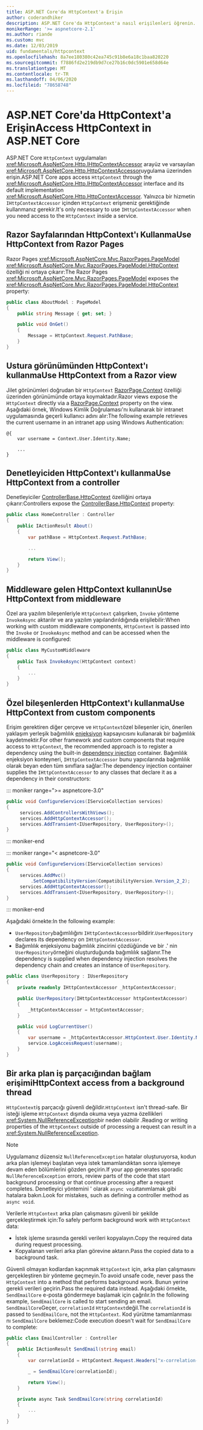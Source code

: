 ```yaml
---
title: ASP.NET Core'da HttpContext'a Erişin
author: coderandhiker
description: ASP.NET Core'da HttpContext'a nasıl erişilenleri öğrenin.
monikerRange: '>= aspnetcore-2.1'
ms.author: riande
ms.custom: mvc
ms.date: 12/03/2019
uid: fundamentals/httpcontext
ms.openlocfilehash: 8a7ee180380c42ea745c91b8e6a18c1baa820220
ms.sourcegitcommit: f7886fd2e219db9d7ce27b16c0dc5901e658d64e
ms.translationtype: MT
ms.contentlocale: tr-TR
ms.lasthandoff: 04/06/2020
ms.locfileid: "78658748"
---
```

# <a name="access-httpcontext-in-aspnet-core"></a><span data-ttu-id="a0aff-103">ASP.NET Core'da HttpContext'a Erişin</span><span class="sxs-lookup"><span data-stu-id="a0aff-103">Access HttpContext in ASP.NET Core</span></span>

<span data-ttu-id="a0aff-104">ASP.NET Core `HttpContext` uygulamaları <xref:Microsoft.AspNetCore.Http.IHttpContextAccessor> arayüz ve varsayılan <xref:Microsoft.AspNetCore.Http.HttpContextAccessor>uygulama üzerinden erişin.</span><span class="sxs-lookup"><span data-stu-id="a0aff-104">ASP.NET Core apps access `HttpContext` through the <xref:Microsoft.AspNetCore.Http.IHttpContextAccessor> interface and its default implementation <xref:Microsoft.AspNetCore.Http.HttpContextAccessor>.</span></span> <span data-ttu-id="a0aff-105">Yalnızca bir hizmetin `IHttpContextAccessor` içinden `HttpContext` erişmeniz gerektiğinde kullanmanız gerekir.</span><span class="sxs-lookup"><span data-stu-id="a0aff-105">It's only necessary to use `IHttpContextAccessor` when you need access to the `HttpContext` inside a service.</span></span>

## <a name="use-httpcontext-from-razor-pages"></a><span data-ttu-id="a0aff-106">Razor Sayfalarından HttpContext'ı Kullanma</span><span class="sxs-lookup"><span data-stu-id="a0aff-106">Use HttpContext from Razor Pages</span></span>

<span data-ttu-id="a0aff-107">Razor Pages <xref:Microsoft.AspNetCore.Mvc.RazorPages.PageModel> <xref:Microsoft.AspNetCore.Mvc.RazorPages.PageModel.HttpContext> özelliği ni ortaya çıkarır:</span><span class="sxs-lookup"><span data-stu-id="a0aff-107">The Razor Pages <xref:Microsoft.AspNetCore.Mvc.RazorPages.PageModel> exposes the <xref:Microsoft.AspNetCore.Mvc.RazorPages.PageModel.HttpContext> property:</span></span>

```csharp
public class AboutModel : PageModel
{
    public string Message { get; set; }

    public void OnGet()
    {
        Message = HttpContext.Request.PathBase;
    }
}
```

## <a name="use-httpcontext-from-a-razor-view"></a><span data-ttu-id="a0aff-108">Ustura görünümünden HttpContext'ı kullanma</span><span class="sxs-lookup"><span data-stu-id="a0aff-108">Use HttpContext from a Razor view</span></span>

<span data-ttu-id="a0aff-109">Jilet görünümleri doğrudan bir `HttpContext` [RazorPage.Context](xref:Microsoft.AspNetCore.Mvc.Razor.RazorPage.Context) özelliği üzerinden görünümünde ortaya koymaktadır.</span><span class="sxs-lookup"><span data-stu-id="a0aff-109">Razor views expose the `HttpContext` directly via a [RazorPage.Context](xref:Microsoft.AspNetCore.Mvc.Razor.RazorPage.Context) property on the view.</span></span> <span data-ttu-id="a0aff-110">Aşağıdaki örnek, Windows Kimlik Doğrulaması'nı kullanarak bir intranet uygulamasında geçerli kullanıcı adını alır:</span><span class="sxs-lookup"><span data-stu-id="a0aff-110">The following example retrieves the current username in an intranet app using Windows Authentication:</span></span>

```cshtml
@{
    var username = Context.User.Identity.Name;
    
    ...
}
```

## <a name="use-httpcontext-from-a-controller"></a><span data-ttu-id="a0aff-111">Denetleyiciden HttpContext'ı kullanma</span><span class="sxs-lookup"><span data-stu-id="a0aff-111">Use HttpContext from a controller</span></span>

<span data-ttu-id="a0aff-112">Denetleyiciler [ControllerBase.HttpContext](xref:Microsoft.AspNetCore.Mvc.ControllerBase.HttpContext) özelliğini ortaya çıkarır:</span><span class="sxs-lookup"><span data-stu-id="a0aff-112">Controllers expose the [ControllerBase.HttpContext](xref:Microsoft.AspNetCore.Mvc.ControllerBase.HttpContext) property:</span></span>

```csharp
public class HomeController : Controller
{
    public IActionResult About()
    {
        var pathBase = HttpContext.Request.PathBase;

        ...

        return View();
    }
}
```

## <a name="use-httpcontext-from-middleware"></a><span data-ttu-id="a0aff-113">Middleware gelen HttpContext kullanın</span><span class="sxs-lookup"><span data-stu-id="a0aff-113">Use HttpContext from middleware</span></span>

<span data-ttu-id="a0aff-114">Özel ara yazılım bileşenleriyle `HttpContext` çalışırken, `Invoke` yönteme `InvokeAsync` aktarılır ve ara yazılım yapılandırıldığında erişilebilir:</span><span class="sxs-lookup"><span data-stu-id="a0aff-114">When working with custom middleware components, `HttpContext` is passed into the `Invoke` or `InvokeAsync` method and can be accessed when the middleware is configured:</span></span>

```csharp
public class MyCustomMiddleware
{
    public Task InvokeAsync(HttpContext context)
    {
        ...
    }
}
```

## <a name="use-httpcontext-from-custom-components"></a><span data-ttu-id="a0aff-115">Özel bileşenlerden HttpContext'ı kullanma</span><span class="sxs-lookup"><span data-stu-id="a0aff-115">Use HttpContext from custom components</span></span>

<span data-ttu-id="a0aff-116">Erişim gerektiren diğer çerçeve ve `HttpContext`özel bileşenler için, önerilen yaklaşım yerleşik bağımlılık [enjeksiyon](xref:fundamentals/dependency-injection) kapsayıcısını kullanarak bir bağımlılık kaydetmektir.</span><span class="sxs-lookup"><span data-stu-id="a0aff-116">For other framework and custom components that require access to `HttpContext`, the recommended approach is to register a dependency using the built-in [dependency injection](xref:fundamentals/dependency-injection) container.</span></span> <span data-ttu-id="a0aff-117">Bağımlılık enjeksiyon konteyneri, `IHttpContextAccessor` bunu yapıcılarında bağımlılık olarak beyan eden tüm sınıflara sağlar:</span><span class="sxs-lookup"><span data-stu-id="a0aff-117">The dependency injection container supplies the `IHttpContextAccessor` to any classes that declare it as a dependency in their constructors:</span></span>

::: moniker range=">= aspnetcore-3.0"

```csharp
public void ConfigureServices(IServiceCollection services)
{
     services.AddControllersWithViews();
     services.AddHttpContextAccessor();
     services.AddTransient<IUserRepository, UserRepository>();
}
```

::: moniker-end

::: moniker range="< aspnetcore-3.0"

```csharp
public void ConfigureServices(IServiceCollection services)
{
     services.AddMvc()
         .SetCompatibilityVersion(CompatibilityVersion.Version_2_2);
     services.AddHttpContextAccessor();
     services.AddTransient<IUserRepository, UserRepository>();
}
```

::: moniker-end

<span data-ttu-id="a0aff-118">Aşağıdaki örnekte:</span><span class="sxs-lookup"><span data-stu-id="a0aff-118">In the following example:</span></span>

* <span data-ttu-id="a0aff-119">`UserRepository`bağımlılığını `IHttpContextAccessor`bildirir.</span><span class="sxs-lookup"><span data-stu-id="a0aff-119">`UserRepository` declares its dependency on `IHttpContextAccessor`.</span></span>
* <span data-ttu-id="a0aff-120">Bağımlılık enjeksiyonu bağımlılık zincirini çözdüğünde ve bir .' nin `UserRepository`örneğini oluşturduğunda bağımlılık sağlanır.</span><span class="sxs-lookup"><span data-stu-id="a0aff-120">The dependency is supplied when dependency injection resolves the dependency chain and creates an instance of `UserRepository`.</span></span>

```csharp
public class UserRepository : IUserRepository
{
    private readonly IHttpContextAccessor _httpContextAccessor;

    public UserRepository(IHttpContextAccessor httpContextAccessor)
    {
        _httpContextAccessor = httpContextAccessor;
    }

    public void LogCurrentUser()
    {
        var username = _httpContextAccessor.HttpContext.User.Identity.Name;
        service.LogAccessRequest(username);
    }
}
```

## <a name="httpcontext-access-from-a-background-thread"></a><span data-ttu-id="a0aff-121">Bir arka plan iş parçacığından bağlam erişimi</span><span class="sxs-lookup"><span data-stu-id="a0aff-121">HttpContext access from a background thread</span></span>

<span data-ttu-id="a0aff-122">`HttpContext`iş parçacığı güvenli değildir.</span><span class="sxs-lookup"><span data-stu-id="a0aff-122">`HttpContext` isn't thread-safe.</span></span> <span data-ttu-id="a0aff-123">Bir isteği işleme `HttpContext` dışında okuma veya yazma özellikleri <xref:System.NullReferenceException>bir neden olabilir .</span><span class="sxs-lookup"><span data-stu-id="a0aff-123">Reading or writing properties of the `HttpContext` outside of processing a request can result in a <xref:System.NullReferenceException>.</span></span>

> [!NOTE]
> <span data-ttu-id="a0aff-124">Uygulamanız düzensiz `NullReferenceException` hatalar oluşturuyorsa, kodun arka plan işlemeyi başlatan veya istek tamamlandıktan sonra işlemeye devam eden bölümlerini gözden geçirin.</span><span class="sxs-lookup"><span data-stu-id="a0aff-124">If your app generates sporadic `NullReferenceException` errors, review parts of the code that start background processing or that continue processing after a request completes.</span></span> <span data-ttu-id="a0aff-125">Denetleyici yöntemini ' olarak `async void`tanımlamak gibi hatalara bakın.</span><span class="sxs-lookup"><span data-stu-id="a0aff-125">Look for mistakes, such as defining a controller method as `async void`.</span></span>

<span data-ttu-id="a0aff-126">Verilerle `HttpContext` arka plan çalışmasını güvenli bir şekilde gerçekleştirmek için:</span><span class="sxs-lookup"><span data-stu-id="a0aff-126">To safely perform background work with `HttpContext` data:</span></span>

* <span data-ttu-id="a0aff-127">İstek işleme sırasında gerekli verileri kopyalayın.</span><span class="sxs-lookup"><span data-stu-id="a0aff-127">Copy the required data during request processing.</span></span>
* <span data-ttu-id="a0aff-128">Kopyalanan verileri arka plan görevine aktarın.</span><span class="sxs-lookup"><span data-stu-id="a0aff-128">Pass the copied data to a background task.</span></span>

<span data-ttu-id="a0aff-129">Güvenli olmayan kodlardan kaçınmak `HttpContext` için, arka plan çalışmasını gerçekleştiren bir yönteme geçmeyin.</span><span class="sxs-lookup"><span data-stu-id="a0aff-129">To avoid unsafe code, never pass the `HttpContext` into a method that performs background work.</span></span> <span data-ttu-id="a0aff-130">Bunun yerine gerekli verileri geçirin.</span><span class="sxs-lookup"><span data-stu-id="a0aff-130">Pass the required data instead.</span></span> <span data-ttu-id="a0aff-131">Aşağıdaki örnekte, `SendEmailCore` e-posta göndermeye başlamak için çağrılır.</span><span class="sxs-lookup"><span data-stu-id="a0aff-131">In the following example, `SendEmailCore` is called to start sending an email.</span></span> <span data-ttu-id="a0aff-132">`SendEmailCore`Geçer, `correlationId` `HttpContext`değil.</span><span class="sxs-lookup"><span data-stu-id="a0aff-132">The `correlationId` is passed to `SendEmailCore`, not the `HttpContext`.</span></span> <span data-ttu-id="a0aff-133">Kod yürütme tamamlanması nı `SendEmailCore` beklemez:</span><span class="sxs-lookup"><span data-stu-id="a0aff-133">Code execution doesn't wait for `SendEmailCore` to complete:</span></span>

```csharp
public class EmailController : Controller
{
    public IActionResult SendEmail(string email)
    {
        var correlationId = HttpContext.Request.Headers["x-correlation-id"].ToString();

        _ = SendEmailCore(correlationId);

        return View();
    }

    private async Task SendEmailCore(string correlationId)
    {
        ...
    }
}
